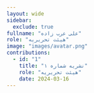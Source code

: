 ```yaml
---
layout: wide
sidebar:
  exclude: true
fullname: "علی عرب زاده"
role: "هیئت تحریریه"
image: "images/avatar.png"
contributions:
  - id: "1"
    title: "نشریه شماره ۱"
    role: "هیئت تحریریه"
    date: 2024-03-16
---
```

